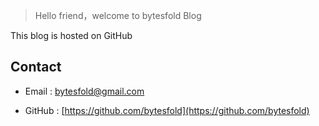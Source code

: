 > Hello friend，welcome to bytesfold Blog

This blog is hosted on GitHub

## Contact

- Email : [bytesfold@gmail.com](http://gmail.com/)

- GitHub : [https://github.com/bytesfold](https://github.com/bytesfold)
